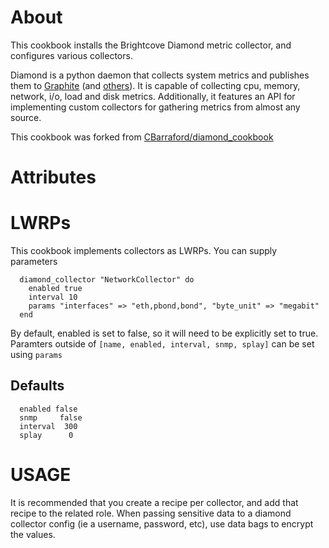 About
=====

This cookbook installs the Brightcove Diamond metric collector, and configures various collectors.

Diamond is a python daemon that collects system metrics and publishes them to [Graphite](https://github.com/BrightcoveOS/Diamond/wiki/handler-GraphiteHandler) (and [others](https://github.com/BrightcoveOS/Diamond/wiki/Handlers)). It is capable of collecting cpu, memory, network, i/o, load and disk metrics.  Additionally, it features an API for implementing custom collectors for gathering metrics from almost any source.

This cookbook was forked from [CBarraford/diamond_cookbook](https://github.com/CBarraford/diamond_cookbook)

Attributes
=======


LWRPs
=====
This cookbook implements collectors as LWRPs. You can supply parameters

```
  diamond_collector "NetworkCollector" do
    enabled true
    interval 10
    params "interfaces" => "eth,pbond,bond", "byte_unit" => "megabit"
  end
```

By default, enabled is set to false, so it will need to be explicitly set to true.
Paramters outside of ```[name, enabled, interval, snmp, splay]``` can be set using ```params```

Defaults
-------
```
  enabled false
  snmp     false
  interval  300
  splay      0
```

USAGE
=====
It is recommended that you create a recipe per collector, and add that recipe to the related role.
When passing sensitive data to a diamond collector config (ie a username, password, etc), use data bags 
to encrypt the values.

